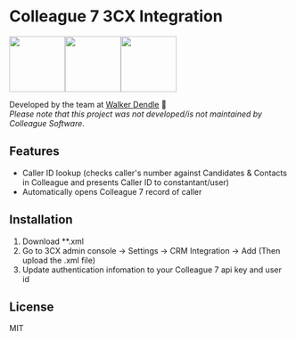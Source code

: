 # Colleague 7 3CX Integration
<img src="https://www.colleaguesoftware.com/wp-content/uploads/2018/08/Colleague-aw-BLACK.svg" height="100" /><img src="https://cdn0.iconfinder.com/data/icons/electronic-flat-1/32/plug_v2-512.png" height="100" /><img src="https://upload.wikimedia.org/wikipedia/commons/thumb/c/c9/3CX_logo.svg/1200px-3CX_logo.svg.png" height="100" />

Developed by the team at [Walker Dendle](https://www.walkerdendle.co.uk) 💙 <br>
*Please note that this project was not developed/is not maintained by Colleague Software*.</br>

Features 
----
* Caller ID lookup (checks caller's number against Candidates & Contacts in Colleague and presents Caller ID to constantant/user)
* Automatically opens Colleague 7 record of caller

Installation 
----
1. Download **.xml
2. Go to 3CX admin console → Settings → CRM Integration → Add (Then upload the .xml file)
3. Update authentication infomation to your Colleague 7 api key and user id

License
----
MIT




